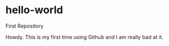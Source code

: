 # hello-world
First Repository

Howdy. This is my first time using Github and I am really bad at it.
